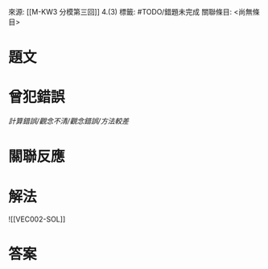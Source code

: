 來源: [[M-KW3 分模第三回]] 4.(3)
標籤: #TODO/錯題未完成 
關聯條目: <尚無條目>
# 題文
# 曾犯錯誤
*計算錯誤/觀念不清/觀念錯誤/方法較差*
# 關聯反應
# 解法
![[VEC002-SOL]]
# 答案


